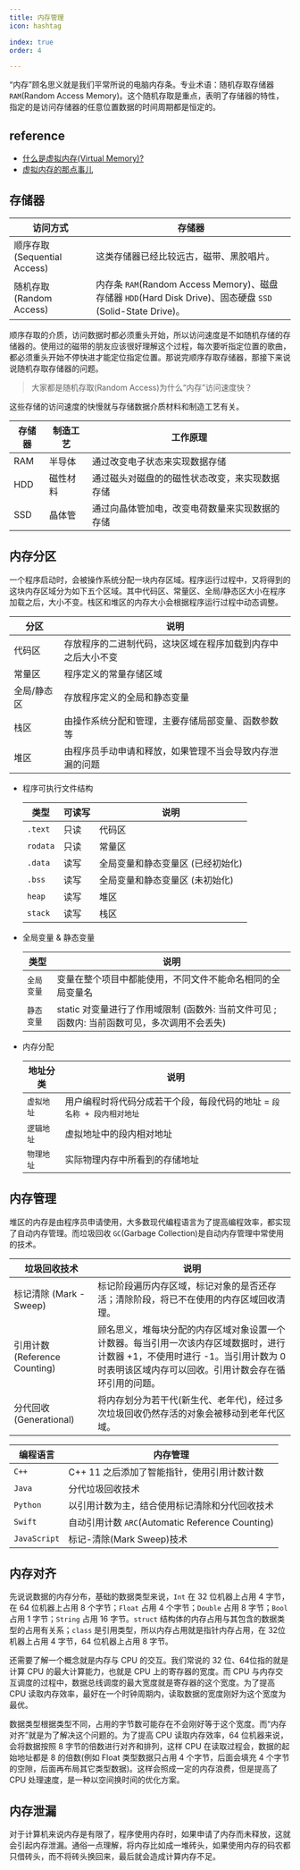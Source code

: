 ```yaml
---
title: 内存管理
icon: hashtag

index: true
order: 4

---
```


   “内存”顾名思义就是我们平常所说的电脑内存条。专业术语：随机存取存储器 `RAM`(Random Access Memory)。这个随机存取是重点，表明了存储器的特性，指定的是访问存储器的任意位置数据的时间周期都是恒定的。

<!-- more -->

## reference

- [什么是虚拟内存(Virtual Memory)?](https://zhuanlan.zhihu.com/p/82746153)
- [虚拟内存的那点事儿](https://sylvanassun.github.io/2017/10/29/2017-10-29-virtual_memory/)

## 存储器

| 访问方式 | 存储器
| -- | --
| 顺序存取(Sequential Access) | 这类存储器已经比较远古，磁带、黑胶唱片。
| 随机存取(Random Access) | 内存条 `RAM`(Random Access Memory)、磁盘存储器 `HDD`(Hard Disk Drive)、固态硬盘 `SSD` (Solid-State Drive)。

  顺序存取的介质，访问数据时都必须重头开始，所以访问速度是不如随机存储的存储器的。使用过的磁带的朋友应该很好理解这个过程，每次要听指定位置的歌曲，都必须重头开始不停快进才能定位指定位置。那说完顺序存取存储器，那接下来说说随机存取存储器的问题。

  > 大家都是随机存取(Random Access)为什么“内存”访问速度快？
    
  这些存储的访问速度的快慢就与存储数据介质材料和制造工艺有关。
  
| 存储器 | 制造工艺 | 工作原理
| -- | -- | --
| RAM | 半导体   | 通过改变电子状态来实现数据存储
| HDD | 磁性材料 | 通过磁头对磁盘的的磁性状态改变，来实现数据存储
| SSD | 晶体管   | 通过向晶体管加电，改变电荷数量来实现数据的存储

## 内存分区

  一个程序启动时，会被操作系统分配一块内存区域。程序运行过程中，又将得到的这块内存区域分为如下五个区域。其中代码区、常量区、全局/静态区大小在程序加载之后，大小不变。栈区和堆区的内存大小会根据程序运行过程中动态调整。

| 分区 | 说明
| -- | --
| 代码区       | 存放程序的二进制代码，这块区域在程序加载到内存中之后大小不变
| 常量区       | 程序定义的常量存储区域
| 全局/静态区   | 存放程序定义的全局和静态变量
| 栈区         | 由操作系统分配和管理，主要存储局部变量、函数参数等
| 堆区         | 由程序员手动申请和释放，如果管理不当会导致内存泄漏的问题

- 程序可执行文件结构

  | 类型 | 可读写 | 说明
  | --- | --- | ---
  | `.text`   | 只读    | 代码区
  | `rodata`  | 只读    | 常量区
  | `.data`   | 读写    | 全局变量和静态变量区 (已经初始化)
  | `.bss`    | 读写    | 全局变量和静态变量区 (未初始化)
  | `heap`    | 读写    | 堆区
  | `stack`   | 读写    | 栈区

- 全局变量 & 静态变量

  | 类型 | 说明
  | --- | ---
  | `全局变量` | 变量在整个项目中都能使用，不同文件不能命名相同的全局变量名
  | `静态变量` | static 对变量进行了作用域限制 (函数外: 当前文件可见 ; 函数内: 当前函数可见，多次调用不会丢失)

- 内存分配

  | 地址分类 | 说明
  | --- | ---
  | `虚拟地址`    | 用户编程时将代码分成若干个段，每段代码的地址 = `段名称 + 段内相对地址`
  | `逻辑地址`    | 虚拟地址中的段内相对地址
  | `物理地址`    | 实际物理内存中所看到的存储地址

## 内存管理
  
  堆区的内存是由程序员申请使用，大多数现代编程语言为了提高编程效率，都实现了自动内存管理。而垃圾回收 `GC`(Garbage Collection)是自动内存管理中常使用的技术。

| 垃圾回收技术 | 说明
| -- | --
| 标记清除 (Mark - Sweep)       | 标记阶段遍历内存区域，标记对象的是否还存活；清除阶段，将已不在使用的内存区域回收清理。
| 引用计数 (Reference Counting) | 顾名思义，堆每块分配的内存区域对象设置一个计数器。每当引用一次该内存区域数据时，进行计数器 +1，不使用时进行 -1。当引用计数为 0 时表明该区域内存可以回收。引用计数会存在循环引用的问题。
| 分代回收 (Generational)       | 将内存划分为若干代(新生代、老年代)，经过多次垃圾回收仍然存活的对象会被移动到老年代区域。

| 编程语言 | 内存管理
| -- | --
| `C++`         | C++ 11 之后添加了智能指针，使用引用计数计数
| `Java`        | 分代垃圾回收技术
| `Python`      | 以引用计数为主，结合使用标记清除和分代回收技术
| `Swift`       | 自动引用计数 `ARC`(Automatic Reference Counting) 
| `JavaScript`  | 标记-清除(Mark Sweep)技术

## 内存对齐

  先说说数据的内存分布，基础的数据类型来说，`Int` 在 32 位机器上占用 4 字节，在 64 位机器上占用 8 个字节；`Float` 占用 4 个字节；`Double` 占用 8 字节；`Bool` 占用 1 字节；`String` 占用 16 字节。`struct` 结构体的内存占用与其包含的数据类型的占用有关系；`class` 是引用类型，所以内存占用就是指针内存占用，在 32位机器上占用 4 字节，64 位机器上占用 8 字节。
  
  还需要了解一个概念就是内存与 CPU 的交互。我们常说的 32 位、64位指的就是计算 CPU 的最大计算能力，也就是 CPU 上的寄存器的宽度。而 CPU 与内存交互调度的过程中，数据总线调度的最大宽度就是寄存器的这个宽度。为了提高 CPU 读取内存效率，最好在一个时钟周期内，读取数据的宽度刚好为这个宽度为最优。
  
  数据类型根据类型不同，占用的字节数可能存在不会刚好等于这个宽度。而“内存对齐”就是为了解决这个问题的。为了提高 CPU 读取内存效率，64 位机器来说，会将数据按照 8 字节的倍数进行对齐和排列，这样 CPU 在读取过程会，数据的起始地址都是 8 的倍数(例如 Float 类型数据只占用 4 个字节，后面会填充 4 个字节的空隙，后面再布局其它类型数据)。这样会照成一定的内存浪费，但是提高了 CPU 处理速度，是一种以空间换时间的优化方案。

## 内存泄漏

  对于计算机来说内存是有限了，程序使用内存时，如果申请了内存而未释放，这就会引起内存泄漏。通俗一点理解，将内存比如成一堆砖头，如果使用内存的码农都只借砖头，而不将砖头换回来，最后就会造成计算内存不足。